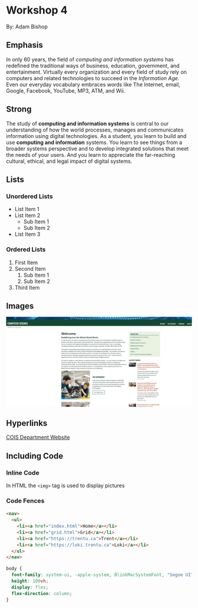 # Workshop 4

By: Adam Bishop

## Emphasis

In only 60 years, the field of _computing and information systems_ has redefined the traditional ways of business, education, government, and entertainment. Virtually every organization and every field of study rely on computers and related technologies to succeed in the _Information Age._ Even our everyday vocabulary embraces words like The Internet, email, Google, Facebook, YouTube, MP3, ATM, and Wii.

## Strong

The study of **computing and information systems** is central to our understanding of how the world processes, manages and communicates information using digital technologies. As a student, you learn to build and use **computing and information** systems. You learn to see things from a broader systems perspective and to develop integrated solutions that meet the needs of your users. And you learn to appreciate the far-reaching cultural, ethical, and legal impact of digital systems.

## Lists

### Unordered Lists

- List Item 1
- List Item 2
  - Sub Item 1
  - Sub Item 2
- List Item 3

### Ordered Lists

1. First Item
2. Second Item
   1. Sub Item 1
   1. Sub Item 2
3. Third Item

## Images

![The main page of the cois website](./image/Screenshot2025-01-29152849.png)

## Hyperlinks

[COIS Department Website](https://www.trentu.ca/cois/)

## Including Code

### Inline Code

In HTML the `<img>` tag is used to display pictures

### Code Fences

```html
<nav>
  <ul>
    <li><a href="index.html">Home</a></li>
    <li><a href="grid.html">Grid</a></li>
    <li><a href="https://trentu.ca">Trent</a></li>
    <li><a href="https://loki.trentu.ca">Loki</a></li>
  </ul>
</nav>
```

```css
body {
  font-family: system-ui, -apple-system, BlinkMacSystemFont, "Segoe UI", Roboto, Oxygen, Ubuntu, Cantarell, "Open Sans", "Helvetica Neue", sans-serif;
  height: 100vh;
  display: flex;
  flex-direction: column;
}

```
